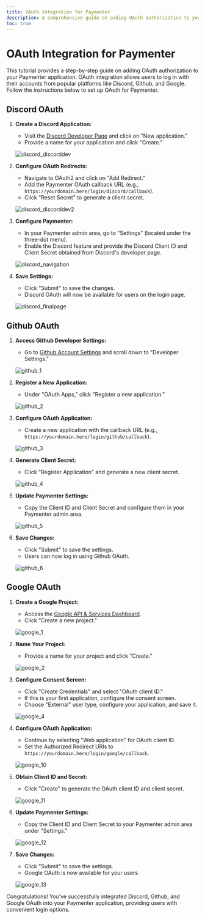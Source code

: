 ```yaml
---
title: OAuth Integration for Paymenter
description: A comprehensive guide on adding OAuth authorization to your Paymenter application
toc: true
---
```


# OAuth Integration for Paymenter

This tutorial provides a step-by-step guide on adding OAuth authorization to your Paymenter application. OAuth integration allows users to log in with their accounts from popular platforms like Discord, Github, and Google. Follow the instructions below to set up OAuth for Paymenter.

## Discord OAuth

1. **Create a Discord Application:**

   - Visit the [Discord Developer Page](https://discord.dev) and click on "New application."
   - Provide a name for your application and click "Create."

   ![discord_discorddev](discord_newapp.png)

2. **Configure OAuth Redirects:**

   - Navigate to OAuth2 and click on "Add Redirect."
   - Add the Paymenter OAuth callback URL (e.g., `https://yourdomain.here/login/discord/callback`).
   - Click "Reset Secret" to generate a client secret.

   ![discord_discorddev2](discord_discorddevfull.png)

3. **Configure Paymenter:**

   - In your Paymenter admin area, go to "Settings" (located under the three-dot menu).
   - Enable the Discord feature and provide the Discord Client ID and Client Secret obtained from Discord's developer page.

   ![discord_navigation](discord_navigation.png)

4. **Save Settings:**

   - Click "Submit" to save the changes.
   - Discord OAuth will now be available for users on the login page.

   ![discord_finalpage](discord_finalpage.png)

## Github OAuth

1. **Access Github Developer Settings:**

   - Go to [Github Account Settings](https://github.com/settings/profile) and scroll down to "Developer Settings."

   ![github_1](github_1.png)

2. **Register a New Application:**

   - Under "OAuth Apps," click "Register a new application."

   ![github_2](github_2.png)

3. **Configure OAuth Application:**

   - Create a new application with the callback URL (e.g., `https://yourdomain.here/login/github/callback`).

   ![github_3](github_3.png)

4. **Generate Client Secret:**

   - Click "Register Application" and generate a new client secret.

   ![github_4](github_4.png)

5. **Update Paymenter Settings:**

   - Copy the Client ID and Client Secret and configure them in your Paymenter admin area.

   ![github_5](github_5.png)

6. **Save Changes:**

   - Click "Submit" to save the settings.
   - Users can now log in using Github OAuth.

   ![github_6](github_6.png)

## Google OAuth

1. **Create a Google Project:**

   - Access the [Google API & Services Dashboard](https://console.cloud.google.com/apis/dashboard).
   - Click "Create a new project."

   ![google_1](google_1.png)

2. **Name Your Project:**

   - Provide a name for your project and click "Create."

   ![google_2](google_2.png)

3. **Configure Consent Screen:**

   - Click "Create Credentials" and select "OAuth client ID."
   - If this is your first application, configure the consent screen.
   - Choose "External" user type, configure your application, and save it.

   ![google_4](google_4.png)

4. **Configure OAuth Application:**

   - Continue by selecting "Web application" for OAuth client ID.
   - Set the Authorized Redirect URIs to `https://yourdomain.here/login/google/callback`.

   ![google_10](google_10.png)

5. **Obtain Client ID and Secret:**

   - Click "Create" to generate the OAuth client ID and client secret.

   ![google_11](google_11.png)

6. **Update Paymenter Settings:**

   - Copy the Client ID and Client Secret to your Paymenter admin area under "Settings."

   ![google_12](google_12.png)

7. **Save Changes:**

   - Click "Submit" to save the settings.
   - Google OAuth is now available for your users.

   ![google_13](google_13.png)

Congratulations! You've successfully integrated Discord, Github, and Google OAuth into your Paymenter application, providing users with convenient login options.
